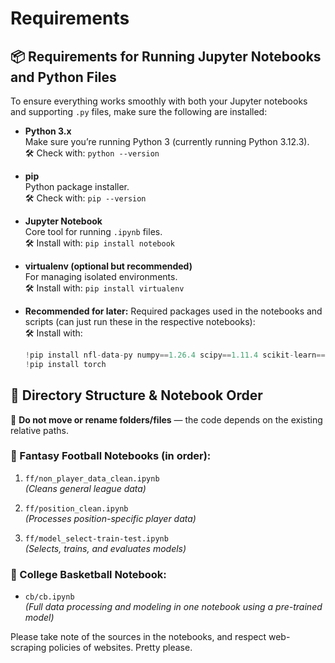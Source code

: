 # Requirements
## 📦 Requirements for Running Jupyter Notebooks and Python Files

To ensure everything works smoothly with both your Jupyter notebooks and supporting `.py` files, make sure the following are installed:

- **Python 3.x**  
  Make sure you’re running Python 3 (currently running Python 3.12.3).  
  🛠️ Check with: `python --version`

- **pip**  
  Python package installer.  
  🛠️ Check with: `pip --version`

- **Jupyter Notebook**  
  Core tool for running `.ipynb` files.  
  🛠️ Install with: `pip install notebook`

- **virtualenv (optional but recommended)**  
  For managing isolated environments.  
  🛠️ Install with: `pip install virtualenv`

- **Recommended for later:**
  Required packages used in the notebooks and scripts (can just run these in the respective notebooks):  
  🛠️ Install with:  
  ```python
  !pip install nfl-data-py numpy==1.26.4 scipy==1.11.4 scikit-learn==1.4.2 tpot==0.12.2
  !pip install torch


## 📁 Directory Structure & Notebook Order

🛑 **Do not move or rename folders/files** — the code depends on the existing relative paths.

### 🏈 Fantasy Football Notebooks (in order):

1. `ff/non_player_data_clean.ipynb`  
   *(Cleans general league data)*

2. `ff/position_clean.ipynb`  
   *(Processes position-specific player data)*

3. `ff/model_select-train-test.ipynb`  
   *(Selects, trains, and evaluates models)*

### 🏀 College Basketball Notebook:

- `cb/cb.ipynb`  
  *(Full data processing and modeling in one notebook using a pre-trained model)*

Please take note of the sources in the notebooks, and respect web-scraping policies of websites. Pretty please.
